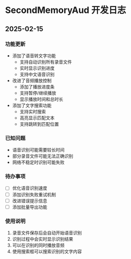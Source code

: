 # SecondMemoryAud 开发日志

## 2025-02-15

### 功能更新
- 添加了语音转文字功能
  - 支持自动识别所有录音文件
  - 实时显示识别进度
  - 支持中文语音识别
- 改进了音频播放控制
  - 添加了播放进度条
  - 支持暂停/继续播放
  - 显示播放时间和总时长
- 添加了文字搜索功能
  - 支持实时搜索
  - 高亮显示匹配文本
  - 支持跳转到匹配位置

### 已知问题
- 语音识别可能需要较长时间
- 部分录音文件可能无法正确识别
- 网络不稳定时识别可能失败

### 待办事项
- [ ] 优化语音识别速度
- [ ] 添加识别失败重试机制
- [ ] 改进错误提示信息
- [ ] 添加批量导出功能

### 使用说明
1. 录音文件保存后会自动开始语音识别
2. 识别过程中会实时显示识别结果
3. 可以在识别的同时播放音频
4. 使用搜索框可以搜索识别的文字内容
